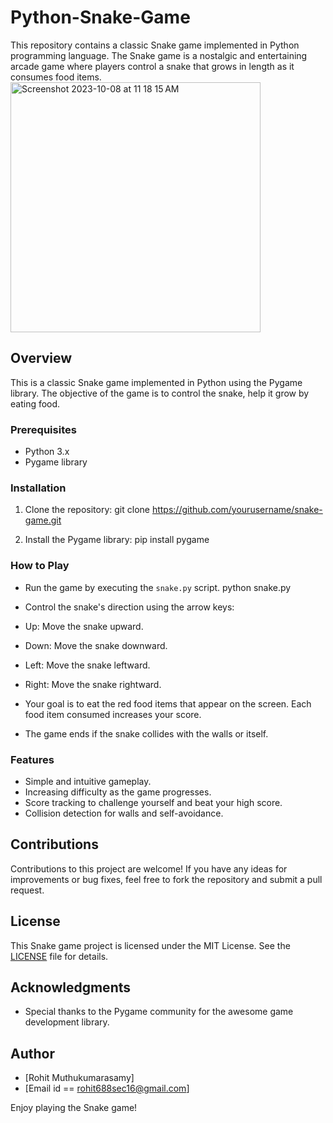 # Python-Snake-Game
This repository contains a classic Snake game implemented in Python programming language. The Snake game is a nostalgic and entertaining arcade game where players control a snake that grows in length as it consumes food items.
<img width="400" alt="Screenshot 2023-10-08 at 11 18 15 AM" src="https://github.com/the-nightc0der/Python-Snake-Game/assets/135579092/e345afbe-04f1-4458-b4d1-7c04ffbb406f">

## Overview

This is a classic Snake game implemented in Python using the Pygame library. The objective of the game is to control the snake, help it grow by eating food.

### Prerequisites

- Python 3.x
- Pygame library

### Installation

1. Clone the repository:
git clone https://github.com/yourusername/snake-game.git

2. Install the Pygame library:
pip install pygame

### How to Play

- Run the game by executing the `snake.py` script.
python snake.py


- Control the snake's direction using the arrow keys:
- Up: Move the snake upward.
- Down: Move the snake downward.
- Left: Move the snake leftward.
- Right: Move the snake rightward.

- Your goal is to eat the red food items that appear on the screen. Each food item consumed increases your score.

- The game ends if the snake collides with the walls or itself.

### Features

- Simple and intuitive gameplay.
- Increasing difficulty as the game progresses.
- Score tracking to challenge yourself and beat your high score.
- Collision detection for walls and self-avoidance.


## Contributions

Contributions to this project are welcome! If you have any ideas for improvements or bug fixes, feel free to fork the repository and submit a pull request.

## License

This Snake game project is licensed under the MIT License. See the [LICENSE](LICENSE) file for details.

## Acknowledgments

- Special thanks to the Pygame community for the awesome game development library.

## Author

- [Rohit Muthukumarasamy]
- [Email id == rohit688sec16@gmail.com]

Enjoy playing the Snake game!
